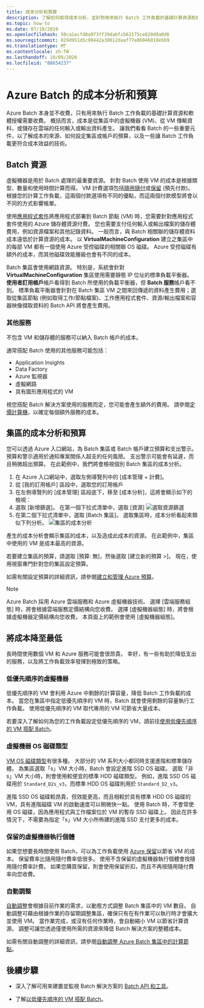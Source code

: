 ```yaml
---
title: 成本分析和預算
description: 了解如何取得成本分析，並針對用來執行 Batch 工作負載的基礎計算資源和軟體授權設定預算。
ms.topic: how-to
ms.date: 07/19/2019
ms.openlocfilehash: 50ca1ecfd0a973ff39dabfcb62175ce820d0a0d6
ms.sourcegitcommit: 829d951d5c90442a38012daaf77e86046018e5b9
ms.translationtype: MT
ms.contentlocale: zh-TW
ms.lasthandoff: 10/09/2020
ms.locfileid: "88654237"
---
```

# <a name="cost-analysis-and-budgets-for-azure-batch"></a>Azure Batch 的成本分析和預算

Azure Batch 本身並不收費，只有用來執行 Batch 工作負載的基礎計算資源和軟體授權需要收費。 概括而言，成本是從集區中的虛擬機器 (VM)、從 VM 傳輸資料，或儲存在雲端的任何輸入或輸出資料產生。 讓我們看看 Batch 的一些重要元件，以了解成本的來源、如何設定集區或帳戶的預算，以及一些讓 Batch 工作負載更符合成本效益的技術。

## <a name="batch-resources"></a>Batch 資源

虛擬機器是用於 Batch 處理的最重要資源。 針對 Batch 使用 VM 的成本是根據類型、數量和使用時間計算而得。 VM 計費選項包括[隨用隨付](https://azure.microsoft.com/offers/ms-azr-0003p/)或[保留](../cost-management-billing/reservations/save-compute-costs-reservations.md) (預先付款)。 根據您的計算工作負載，這兩個付款選項有不同的優點，而這兩個付款模型將會以不同的方式影響帳單。

使用[應用程式套件](batch-application-packages.md)將應用程式部署到 Batch 節點 (VM) 時，您需要針對應用程式套件使用的 Azure 儲存體資源付費。 您也需要支付任何輸入或輸出檔案的儲存體費用，例如資源檔案和其他記錄資料。 一般而言，與 Batch 相關聯的儲存體資料成本遠低於計算資源的成本。 以 **VirtualMachineConfiguration** 建立之集區中的每部 VM 都有一個使用 Azure 受控磁碟的相關聯 OS 磁碟。 Azure 受控磁碟有額外的成本，而其他磁碟效能層級也會有不同的成本。

Batch 集區會使用網路資源。 特別是，系統會針對 **VirtualMachineConfiguration** 集區使用需要靜態 IP 位址的標準負載平衡器。 **使用者訂用帳戶**帳戶看得到 Batch 所使用的負載平衡器，但 **Batch 服務**帳戶看不到。 標準負載平衡器會針對在 Batch 集區 VM 之間來回傳遞的資料產生費用；選取從集區節點 (例如取得工作/節點檔案)、工作應用程式套件、資源/輸出檔案和容器映像擷取資料的 Batch API 將會產生費用。

### <a name="additional-services"></a>其他服務

不包含 VM 和儲存體的服務可以納入 Batch 帳戶的成本。

通常搭配 Batch 使用的其他服務可能包括：

- Application Insights
- Data Factory
- Azure 監視器
- 虛擬網路
- 具有圖形應用程式的 VM

視您搭配 Batch 解決方案使用的服務而定，您可能會產生額外的費用。 請參閱[定價計算機](https://azure.microsoft.com/pricing/calculator/)，以確定每個額外服務的成本。

## <a name="cost-analysis-and-budget-for-a-pool"></a>集區的成本分析和預算

您可以透過 Azure 入口網站，為 Batch 集區或 Batch 帳戶建立預算和支出警示。 預算和警示適用於通知專案關係人超支的任何風險。 支出警示可能會有延遲，而且稍微超出預算。 在此範例中，我們將會檢視個別 Batch 集區的成本分析。

1. 在 Azure 入口網站中，選取左側導覽列中的 [成本管理 + 計費]。
1. 從 [我的訂用帳戶] 區段中，選取您的訂用帳戶
1. 在左側導覽列的 [成本管理] 區段底下，移至 [成本分析]，這將會顯示如下的檢視：
1. 選取 [新增篩選]。 在第一個下拉式清單中，選取 [資源] ![選取資源篩選](./media/batch-budget/resource-filter.png)
1. 在第二個下拉式清單中，選取 [Batch 集區]。 選取集區時，成本分析看起來類似下列分析。
    ![集區的成本分析](./media/batch-budget/pool-cost-analysis.png)

產生的成本分析會顯示集區的成本，以及造成此成本的資源。 在此範例中，集區中使用的 VM 是成本最高的資源。

若要建立集區的預算，請選取 [預算: 無]，然後選取 [建立新的預算 >]。 現在，使用視窗專門針對您的集區設定預算。

如需有關設定預算的詳細資訊，請參閱[建立和管理 Azure 預算](../cost-management-billing/costs/tutorial-acm-create-budgets.md)。

> [!NOTE]
> Azure Batch 採用 Azure 雲端服務和 Azure 虛擬機器技術。 選擇 [雲端服務組態] 時，將會根據雲端服務定價結構向您收費。 選擇 [虛擬機器組態] 時，將會根據虛擬機器定價結構向您收費。 本頁面上的範例會使用 [虛擬機器組態]。

## <a name="minimize-cost"></a>將成本降至最低

長時間使用數個 VM 和 Azure 服務可能會很昂貴。 幸好，有一些有助於降低支出的服務，以及將工作負載效率發揮到極致的策略。

### <a name="low-priority-virtual-machines"></a>低優先順序的虛擬機器

低優先順序的 VM 會利用 Azure 中剩餘的計算容量，降低 Batch 工作負載的成本。 當您在集區中指定低優先順序的 VM 時，Batch 就會使用剩餘的容量執行工作負載。 使用低優先順序的 VM 取代專用的 VM 可節省大量成本。

若要深入了解如何為您的工作負載設定低優先順序的 VM，請前往[使用低優先順序的 VM 搭配 Batch](batch-low-pri-vms.md)。

### <a name="virtual-machine-os-disk-type"></a>虛擬機器 OS 磁碟類型

[VM OS 磁碟類型](../virtual-machines/disks-types.md)有很多種。 大部分的 VM 系列大小都同時支援進階和標準儲存體。 為集區選取「s」VM 大小時，Batch 會設定進階 SSD OS 磁碟。 選取「非 s」VM 大小時，則會使用較便宜的標準 HDD 磁碟類型。 例如，進階 SSD OS 磁碟用於 `Standard_D2s_v3`，而標準 HDD OS 磁碟則用於 `Standard_D2_v3`。

進階 SSD OS 磁碟較昂貴，但效能更高，而且相較於具有標準 HDD OS 磁碟的 VM，具有進階磁碟 VM 的啟動速度可以稍微快一點。 使用 Batch 時，不會常使用 OS 磁碟，因為應用程式與工作檔案位於 VM 的暫存 SSD 磁碟上。 因此在許多情況下，不需要為指定「s」VM 大小所佈建的進階 SSD 支付更多的成本。

### <a name="reserved-virtual-machine-instances"></a>保留的虛擬機器執行個體

如果您想要長時間使用 Batch，可以為工作負載使用 [Azure 保留](../cost-management-billing/reservations/save-compute-costs-reservations.md)以節省 VM 的成本。 保留費率比隨用隨付費率低很多。 使用不含保留的虛擬機器執行個體會按隨用隨付費率計費。 如果您購買保留，則會使用保留折扣，而且不再按隨用隨付費率向您收費。

### <a name="automatic-scaling"></a>自動調整

[自動調整](batch-automatic-scaling.md)會根據目前作業的需求，以動態方式調整 Batch 集區中的 VM 數目。 自動調整可藉由根據作業的存留期調整集區，確保只有在有作業可以執行時才會擴大並使用 VM。 當作業完成，或沒有任何作業時，會自動縮小 VM 以節省計算資源。 調整可讓您透過僅使用所需的資源來降低 Batch 解決方案的整體成本。

如需有關自動調整的詳細資訊，請參閱[自動調整 Azure Batch 集區中的計算節點](batch-automatic-scaling.md)。

## <a name="next-steps"></a>後續步驟

- 深入了解可用來建置並監視 Batch 解決方案的 [Batch API 和工具](batch-apis-tools.md)。  

- 了解[以低優先順序的 VM 搭配 Batch](batch-low-pri-vms.md)。
